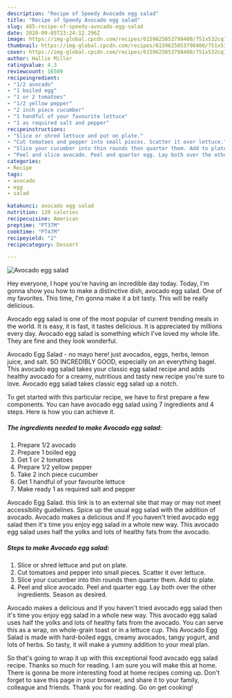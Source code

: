 ```yaml
---
description: "Recipe of Speedy Avocado egg salad"
title: "Recipe of Speedy Avocado egg salad"
slug: 485-recipe-of-speedy-avocado-egg-salad
date: 2020-09-05T23:24:12.296Z
image: https://img-global.cpcdn.com/recipes/6159625053798400/751x532cq70/avocado-egg-salad-recipe-main-photo.jpg
thumbnail: https://img-global.cpcdn.com/recipes/6159625053798400/751x532cq70/avocado-egg-salad-recipe-main-photo.jpg
cover: https://img-global.cpcdn.com/recipes/6159625053798400/751x532cq70/avocado-egg-salad-recipe-main-photo.jpg
author: Hallie Miller
ratingvalue: 4.3
reviewcount: 16509
recipeingredient:
- "1/2 avocado"
- "1 boiled egg"
- "1 or 2 tomatoes"
- "1/2 yellow pepper"
- "2 inch piece cucumber"
- "1 handful of your favourite lettuce"
- "1 as required salt and pepper"
recipeinstructions:
- "Slice or shred lettuce and put on plate."
- "Cut tomatoes and pepper into small pieces. Scatter it over lettuce."
- "Slice your cucumber into thin rounds then quarter them. Add to plate."
- "Peel and slice avocado. Peel and quarter egg. Lay both over the other ingredients. Season as desired."
categories:
- Recipe
tags:
- avocado
- egg
- salad

katakunci: avocado egg salad 
nutrition: 128 calories
recipecuisine: American
preptime: "PT37M"
cooktime: "PT47M"
recipeyield: "2"
recipecategory: Dessert

---
```



![Avocado egg salad](https://img-global.cpcdn.com/recipes/6159625053798400/751x532cq70/avocado-egg-salad-recipe-main-photo.jpg)

Hey everyone, I hope you're having an incredible day today. Today, I'm gonna show you how to make a distinctive dish, avocado egg salad. One of my favorites. This time, I'm gonna make it a bit tasty. This will be really delicious.

Avocado egg salad is one of the most popular of current trending meals in the world. It is easy, it is fast, it tastes delicious. It is appreciated by millions every day. Avocado egg salad is something which I've loved my whole life. They are fine and they look wonderful.

Avocado Egg Salad - no mayo here! just avocados, eggs, herbs, lemon juice, and salt. SO INCREDIBLY GOOD, especially on an everything bagel. This avocado egg salad takes your classic egg salad recipe and adds healthy avocado for a creamy, nutritious and tasty new recipe you&#39;re sure to love. Avocado egg salad takes classic egg salad up a notch.


To get started with this particular recipe, we have to first prepare a few components. You can have avocado egg salad using 7 ingredients and 4 steps. Here is how you can achieve it.

<!--inarticleads1-->

##### The ingredients needed to make Avocado egg salad:

1. Prepare 1/2 avocado
1. Prepare 1 boiled egg
1. Get 1 or 2 tomatoes
1. Prepare 1/2 yellow pepper
1. Take 2 inch piece cucumber
1. Get 1 handful of your favourite lettuce
1. Make ready 1 as required salt and pepper


Avocado Egg Salad. this link is to an external site that may or may not meet accessibility guidelines. Spice up the usual egg salad with the addition of avocado. Avocado makes a delicious and If you haven&#39;t tried avocado egg salad then it&#39;s time you enjoy egg salad in a whole new way. This avocado egg salad uses half the yolks and lots of healthy fats from the avocado. 

<!--inarticleads2-->

##### Steps to make Avocado egg salad:

1. Slice or shred lettuce and put on plate.
1. Cut tomatoes and pepper into small pieces. Scatter it over lettuce.
1. Slice your cucumber into thin rounds then quarter them. Add to plate.
1. Peel and slice avocado. Peel and quarter egg. Lay both over the other ingredients. Season as desired.


Avocado makes a delicious and If you haven&#39;t tried avocado egg salad then it&#39;s time you enjoy egg salad in a whole new way. This avocado egg salad uses half the yolks and lots of healthy fats from the avocado. You can serve this as a wrap, on whole-grain toast or in a lettuce cup. This Avocado Egg Salad is made with hard-boiled eggs, creamy avocados, tangy yogurt, and lots of herbs. So tasty, it will make a yummy addition to your meal plan. 

So that's going to wrap it up with this exceptional food avocado egg salad recipe. Thanks so much for reading. I am sure you will make this at home. There is gonna be more interesting food at home recipes coming up. Don't forget to save this page in your browser, and share it to your family, colleague and friends. Thank you for reading. Go on get cooking!
